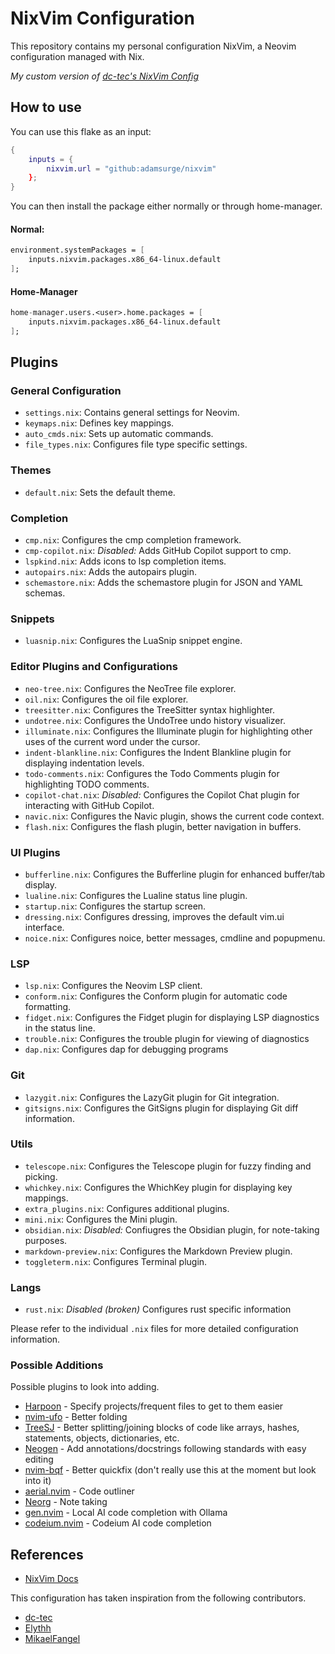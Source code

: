 # NixVim Configuration

This repository contains my personal configuration NixVim, a Neovim configuration managed with Nix.

_My custom version of [dc-tec's NixVim Config](https://github.com/dc-tec/nixvim)_

## How to use

You can use this flake as an input:

```nix
{
    inputs = {
        nixvim.url = "github:adamsurge/nixvim"
    };
}
```

You can then install the package either normally or through home-manager.

#### Normal:

```nix
environment.systemPackages = [
    inputs.nixvim.packages.x86_64-linux.default
];
```

#### Home-Manager

```nix
home-manager.users.<user>.home.packages = [
    inputs.nixvim.packages.x86_64-linux.default
];
```

## Plugins

### General Configuration

- `settings.nix`: Contains general settings for Neovim.
- `keymaps.nix`: Defines key mappings.
- `auto_cmds.nix`: Sets up automatic commands.
- `file_types.nix`: Configures file type specific settings.

### Themes

- `default.nix`: Sets the default theme.

### Completion

- `cmp.nix`: Configures the cmp completion framework.
- `cmp-copilot.nix`: _Disabled:_ Adds GitHub Copilot support to cmp.
- `lspkind.nix`: Adds icons to lsp completion items.
- `autopairs.nix`: Adds the autopairs plugin.
- `schemastore.nix`: Adds the schemastore plugin for JSON and YAML schemas.

### Snippets

- `luasnip.nix`: Configures the LuaSnip snippet engine.

### Editor Plugins and Configurations

- `neo-tree.nix`: Configures the NeoTree file explorer.
- `oil.nix`: Configures the oil file explorer.
- `treesitter.nix`: Configures the TreeSitter syntax highlighter.
- `undotree.nix`: Configures the UndoTree undo history visualizer.
- `illuminate.nix`: Configures the Illuminate plugin for highlighting other uses of the current word under the cursor.
- `indent-blankline.nix`: Configures the Indent Blankline plugin for displaying indentation levels.
- `todo-comments.nix`: Configures the Todo Comments plugin for highlighting TODO comments.
- `copilot-chat.nix`: _Disabled:_ Configures the Copilot Chat plugin for interacting with GitHub Copilot.
- `navic.nix`: Configures the Navic plugin, shows the current code context.
- `flash.nix`: Configures the flash plugin, better navigation in buffers.

### UI Plugins

- `bufferline.nix`: Configures the Bufferline plugin for enhanced buffer/tab display.
- `lualine.nix`: Configures the Lualine status line plugin.
- `startup.nix`: Configures the startup screen.
- `dressing.nix`: Configures dressing, improves the default vim.ui interface.
- `noice.nix`: Configures noice, better messages, cmdline and popupmenu.

### LSP

- `lsp.nix`: Configures the Neovim LSP client.
- `conform.nix`: Configures the Conform plugin for automatic code formatting.
- `fidget.nix`: Configures the Fidget plugin for displaying LSP diagnostics in the status line.
- `trouble.nix`: Configures the trouble plugin for viewing of diagnostics
- `dap.nix`: Configures dap for debugging programs

### Git

- `lazygit.nix`: Configures the LazyGit plugin for Git integration.
- `gitsigns.nix`: Configures the GitSigns plugin for displaying Git diff information.

### Utils

- `telescope.nix`: Configures the Telescope plugin for fuzzy finding and picking.
- `whichkey.nix`: Configures the WhichKey plugin for displaying key mappings.
- `extra_plugins.nix`: Configures additional plugins.
- `mini.nix`: Configures the Mini plugin.
- `obsidian.nix`: _Disabled:_ Confiugres the Obsidian plugin, for note-taking purposes.
- `markdown-preview.nix`: Configures the Markdown Preview plugin.
- `toggleterm.nix`: Configures Terminal plugin.

### Langs

- `rust.nix`: _Disabled (broken)_ Configures rust specific information

Please refer to the individual `.nix` files for more detailed configuration information.

### Possible Additions

Possible plugins to look into adding.

- [Harpoon](https://github.com/ThePrimeagen/harpoon/tree/harpoon2) - Specify projects/frequent files to get to them easier
- [nvim-ufo](https://github.com/kevinhwang91/nvim-ufo) - Better folding
- [TreeSJ](https://github.com/Wansmer/treesj) - Better splitting/joining blocks of code like arrays, hashes, statements, objects, dictionaries, etc.
- [Neogen](https://github.com/danymat/neogen?tab=readme-ov-file#supported-languages) - Add annotations/docstrings following standards with easy editing
- [nvim-bqf](https://github.com/kevinhwang91/nvim-bqf) - Better quickfix (don't really use this at the moment but look into it)
- [aerial.nvim](https://github.com/stevearc/aerial.nvim?tab=readme-ov-file#api) - Code outliner
- [Neorg](https://github.com/nvim-neorg/neorg?tab=readme-ov-file) - Note taking
- [gen.nvim](https://github.com/David-Kunz/gen.nvim?tab=readme-ov-file) - Local AI code completion with Ollama
- [codeium.nvim](https://github.com/Exafunction/codeium.nvim) - Codeium AI code completion

## References

- [NixVim Docs](https://nix-community.github.io/nixvim/NeovimOptions/index.html)

This configuration has taken inspiration from the following contributors.

- [dc-tec](https://github.com/dc-tec/nixvim)
- [Elythh](https://github.com/elythh/nixvim)
- [MikaelFangel](https://github.com/MikaelFangel/nixvim-config)

